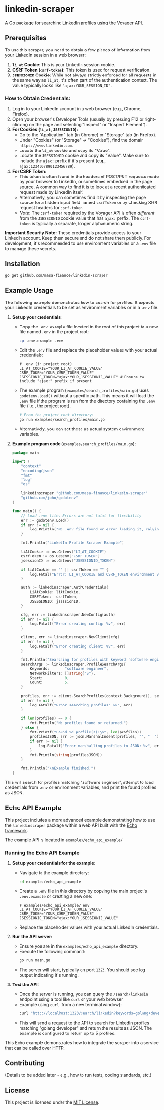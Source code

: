 # linkedin-scraper

A Go package for searching LinkedIn profiles using the Voyager API.

## Prerequisites

To use this scraper, you need to obtain a few pieces of information from your LinkedIn session in a web browser:

1.  **`li_at` Cookie**: This is your LinkedIn session cookie.
2.  **CSRF Token (`csrf-token`)**: This token is used for request verification.
3.  **`JSESSIONID` Cookie**: While not always strictly enforced for all requests in the same way as `li_at`, it's often part of the authentication context. The value typically looks like `"ajax:YOUR_SESSION_ID"`.

### How to Obtain Credentials:

1.  Log in to your LinkedIn account in a web browser (e.g., Chrome, Firefox).
2.  Open your browser's Developer Tools (usually by pressing F12 or right-clicking on the page and selecting "Inspect" or "Inspect Element").
3.  **For Cookies (`li_at`, `JSESSIONID`):**
    *   Go to the "Application" tab (in Chrome) or "Storage" tab (in Firefox).
    *   Under "Cookies" (or "Storage" -> "Cookies"), find the domain `https://www.linkedin.com`.
    *   Locate the `li_at` cookie and copy its "Value".
    *   Locate the `JSESSIONID` cookie and copy its "Value". Make sure to include the `ajax:` prefix if it's present (e.g., `ajax:1234567890123456789`).
4.  **For CSRF Token:**
    *   This token is often found in the headers of POST/PUT requests made by your browser to LinkedIn, or sometimes embedded in the page source. A common way to find it is to look at a recent authenticated request made by LinkedIn itself.
    *   Alternatively, you can sometimes find it by inspecting the page source for a hidden input field named `csrfToken` or by checking XHR request headers for `csrf-token`.
    *   *Note*: The `csrf-token` required by the Voyager API is often *different* from the `JSESSIONID` cookie value that has `ajax:` prefix. The `csrf-token` is typically a separate, longer alphanumeric string.

**Important Security Note:** These credentials provide access to your LinkedIn account. Keep them secure and do not share them publicly. For development, it's recommended to use environment variables or a `.env` file to manage these secrets.

## Installation

```bash
go get github.com/masa-finance/linkedin-scraper
```

## Example Usage

The following example demonstrates how to search for profiles. It expects your LinkedIn credentials to be set as environment variables or in a `.env` file.

1.  **Set up your credentials:**
    *   Copy the `.env.example` file located in the root of this project to a new file named `.env` in the project root:
        ```bash
        cp .env.example .env
        ```
    *   Edit the `.env` file and replace the placeholder values with your actual credentials:

        ```env
        # .env (in project root)
        LI_AT_COOKIE="YOUR_LI_AT_COOKIE_VALUE"
        CSRF_TOKEN="YOUR_CSRF_TOKEN_VALUE"
        JSESSIONID_TOKEN="ajax:YOUR_JSESSIONID_VALUE" # Ensure to include "ajax:" prefix if present
        ```
    *   The example program (`examples/search_profiles/main.go`) uses `godotenv.Load()` without a specific path. This means it will load the `.env` file if the program is run from the directory containing the `.env` file (i.e., the project root).
        ```bash
        # From the project root directory:
        go run examples/search_profiles/main.go
        ```
    *   Alternatively, you can set these as actual system environment variables.

2.  **Example program code** (`examples/search_profiles/main.go`):

    ```go
    package main

    import (
    	"context"
    	"encoding/json"
    	"fmt"
    	"log"
    	"os"

    	linkedinscraper "github.com/masa-finance/linkedin-scraper"
    	"github.com/joho/godotenv"
    )

    func main() {
    	// Load .env file. Errors are not fatal for flexibility
    	err := godotenv.Load() 
    	if err != nil {
    		log.Println("No .env file found or error loading it, relying on environment variables: ", err)
    	}

    	fmt.Println("LinkedIn Profile Scraper Example")

    	liAtCookie := os.Getenv("LI_AT_COOKIE")
    	csrfToken := os.Getenv("CSRF_TOKEN")
    	jsessionID := os.Getenv("JSESSIONID_TOKEN")

    	if liAtCookie == "" || csrfToken == "" {
    		log.Fatal("Error: LI_AT_COOKIE and CSRF_TOKEN environment variables must be set.")
    	}

    	auth := linkedinscraper.AuthCredentials{
    		LiAtCookie: liAtCookie,
    		CSRFToken:  csrfToken,
    		JSESSIONID: jsessionID,
    	}

    	cfg, err := linkedinscraper.NewConfig(auth)
    	if err != nil {
    		log.Fatalf("Error creating config: %v", err)
    	}

    	client, err := linkedinscraper.NewClient(cfg)
    	if err != nil {
    		log.Fatalf("Error creating client: %v", err)
    	}

    	fmt.Println("Searching for profiles with keyword 'software engineer'...")
    	searchArgs := linkedinscraper.ProfileSearchArgs{
    		Keywords:       "software engineer",
    		NetworkFilters: []string{"S"}, 
    		Start:          0,            
    		Count:          5,             
    	}

    	profiles, err := client.SearchProfiles(context.Background(), searchArgs)
    	if err != nil {
    		log.Fatalf("Error searching profiles: %v", err)
    	}

    	if len(profiles) == 0 {
    		fmt.Println("No profiles found or returned.")
    	} else {
    		fmt.Printf("Found %d profile(s):\n", len(profiles))
    		profilesJSON, err := json.MarshalIndent(profiles, "", "  ")
    		if err != nil {
    			log.Fatalf("Error marshalling profiles to JSON: %v", err)
    		}
    		fmt.Println(string(profilesJSON))
    	}

    	fmt.Println("\nExample finished.")
    }
    ```

This will search for profiles matching "software engineer", attempt to load credentials from `.env` or environment variables, and print the found profiles as JSON.

## Echo API Example

This project includes a more advanced example demonstrating how to use the `linkedinscraper` package within a web API built with the [Echo framework](https://echo.labstack.com/).

The example API is located in `examples/echo_api_example/`.

### Running the Echo API Example

1.  **Set up your credentials for the example:**
    *   Navigate to the example directory:
        ```bash
        cd examples/echo_api_example
        ```
    *   Create a `.env` file in this directory by copying the main project's `.env.example` or creating a new one:
        ```env
        # examples/echo_api_example/.env
        LI_AT_COOKIE="YOUR_LI_AT_COOKIE_VALUE"
        CSRF_TOKEN="YOUR_CSRF_TOKEN_VALUE"
        JSESSIONID_TOKEN="ajax:YOUR_JSESSIONID_VALUE"
        ```
    *   Replace the placeholder values with your actual LinkedIn credentials.

2.  **Run the API server:**
    *   Ensure you are in the `examples/echo_api_example` directory.
    *   Execute the following command:
        ```bash
        go run main.go
        ```
    *   The server will start, typically on port `1323`. You should see log output indicating it's running.

3.  **Test the API:**
    *   Once the server is running, you can query the `/search/linkedin` endpoint using a tool like `curl` or your web browser.
    *   Example using `curl` (from a new terminal window):
        ```bash
        curl "http://localhost:1323/search/linkedin?keywords=golang+developer"
        ```
    *   This will send a request to the API to search for LinkedIn profiles matching "golang developer" and return the results as JSON. The example is configured to return up to 5 profiles.

This Echo example demonstrates how to integrate the scraper into a service that can be called over HTTP.

## Contributing

(Details to be added later - e.g., how to run tests, coding standards, etc.)

## License

This project is licensed under the [MIT License](LICENSE).